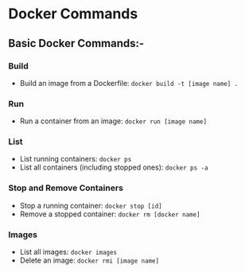# Docker Commands

## Basic Docker Commands:-

### Build
- Build an image from a Dockerfile: `docker build -t [image name] .`

### Run
- Run a container from an image: `docker run [image name]`


### List
- List running containers: `docker ps`
- List all containers (including stopped ones): `docker ps -a`


### Stop and Remove Containers
- Stop a running container: `docker stop [id]`
- Remove a stopped container: `docker rm [docker name]`


### Images
- List all images: `docker images`
- Delete an image: `docker rmi [image name]`






